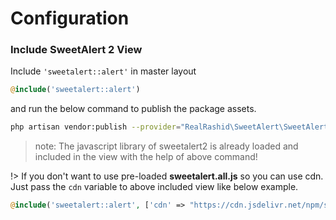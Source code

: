 # Configuration

### Include SweetAlert 2 View

Include `'sweetalert::alert'` in master layout

```php
@include('sweetalert::alert')
```

and run the below command to publish the package assets.

```bash
php artisan vendor:publish --provider="RealRashid\SweetAlert\SweetAlertServiceProvider"
```

> note: The javascript library of sweetalert2 is already loaded and included in the view with the help of above command!

!> If you don't want to use pre-loaded **sweetalert.all.js** so you can use cdn.
Just pass the `cdn` variable to above included view like below example.

```php
@include('sweetalert::alert', ['cdn' => "https://cdn.jsdelivr.net/npm/sweetalert2@9"])
```
